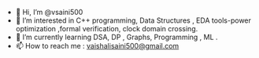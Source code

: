 - 👋 Hi, I’m @vsaini500
- 👀 I’m interested in C++ programming, Data Structures , EDA tools-power optimization ,formal verification, clock domain crossing.
- 🌱 I’m currently learning DSA, DP , Graphs, Programming , ML .
- 📫 How to reach me : vaishalisaini500@gmail.com

<!---
vsaini500/vsaini500 is a ✨ special ✨ repository because its `README.md` (this file) appears on your GitHub profile.
You can click the Preview link to take a look at your changes.
--->
